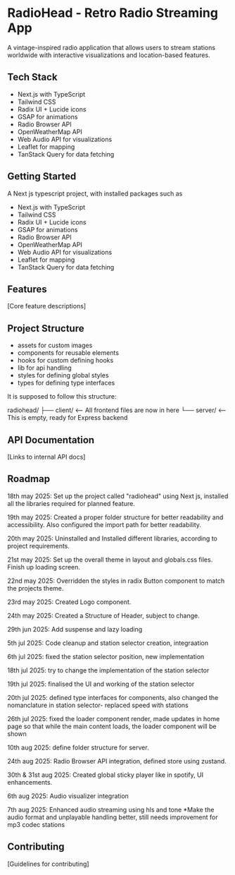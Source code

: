 # RadioHead - Retro Radio Streaming App

A vintage-inspired radio application that allows users to stream stations worldwide with interactive visualizations and location-based features.

## Tech Stack
- Next.js with TypeScript
- Tailwind CSS
- Radix UI + Lucide icons
- GSAP for animations
- Radio Browser API
- OpenWeatherMap API
- Web Audio API for visualizations
- Leaflet for mapping
- TanStack Query for data fetching

## Getting Started
A Next js typescript project, with installed packages such as
- Next.js with TypeScript
- Tailwind CSS
- Radix UI + Lucide icons
- GSAP for animations
- Radio Browser API
- OpenWeatherMap API
- Web Audio API for visualizations
- Leaflet for mapping
- TanStack Query for data fetching

## Features
[Core feature descriptions]

## Project Structure
- assets for custom images
- components for reusable elements
- hooks for custom defining hooks
- lib for api handling
- styles for defining global styles
- types for defining type interfaces

It is supposed to follow this structure:

radiohead/
├── client/          <-- All frontend files are now in here
└── server/          <-- This is empty, ready for Express backend

## API Documentation
[Links to internal API docs]

## Roadmap
18th may 2025: Set up the project called "radiohead" using Next js, installed all the libraries required for planned feature.

19th may 2025: Created a proper folder structure for better readability and accessibility. Also configured the import path for better readability.

20th may 2025: Uninstalled and Installed different libraries, according to project requirements.

21st may 2025: Set up the overall theme in layout and globals.css files. Finish up loading screen.

22nd may 2025: Overridden the styles in radix Button component to match the projects theme.

23rd may 2025: Created Logo component.

24th may 2025: Created a Structure of Header, subject to change. 

29th jun 2025: Add suspense and lazy loading 

5th jul 2025: Code cleanup and station selector creation, integraation

6th jul 2025: fixed the station selector position, new implementation

18th jul 2025: try to change the implementation of the station selector

19th jul 2025: finalised the UI and working of the  station selector

20th jul 2025: defined type interfaces for components, also changed the nomanclature in station selector- replaced speed with stations

26th jul 2025: fixed the loader component render, made updates in home page so that while the main content loads, the loader component will be shown

10th aug 2025: define folder structure for server.

24th aug 2025: Radio Browser API integration, defined store using zustand. 

30th & 31st aug 2025: Created global sticky player like in spotify, UI enhancements. 

6th aug 2025: Audio visualizer integration

7th aug 2025: Enhanced audio streaming using hls and tone 
*Make the audio format and unplayable handling better, still needs improvement for mp3 codec stations
## Contributing


[Guidelines for contributing]